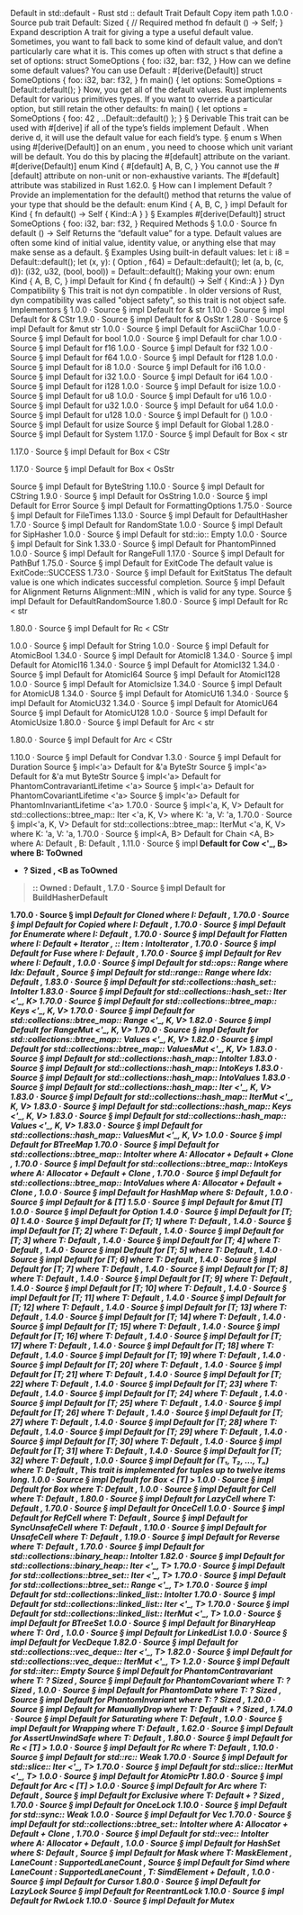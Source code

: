 Default in std::default - Rust
std
::
default
Trait
Default
Copy item path
1.0.0
·
Source
pub trait Default:
Sized
{
    // Required method
    fn
default
() -> Self;
}
Expand description
A trait for giving a type a useful default value.
Sometimes, you want to fall back to some kind of default value, and
don’t particularly care what it is. This comes up often with
struct
s
that define a set of options:
struct
SomeOptions {
    foo: i32,
    bar: f32,
}
How can we define some default values? You can use
Default
:
#[derive(Default)]
struct
SomeOptions {
    foo: i32,
    bar: f32,
}
fn
main() {
let
options: SomeOptions = Default::default();
}
Now, you get all of the default values. Rust implements
Default
for various primitives types.
If you want to override a particular option, but still retain the other defaults:
fn
main() {
let
options = SomeOptions { foo:
42
, ..Default::default() };
}
§
Derivable
This trait can be used with
#[derive]
if all of the type’s fields implement
Default
. When
derive
d, it will use the default value for each field’s type.
§
enum
s
When using
#[derive(Default)]
on an
enum
, you need to choose which unit variant will be
default. You do this by placing the
#[default]
attribute on the variant.
#[derive(Default)]
enum
Kind {
#[default]
A,
    B,
    C,
}
You cannot use the
#[default]
attribute on non-unit or non-exhaustive variants.
The
#[default]
attribute was stabilized in Rust 1.62.0.
§
How can I implement
Default
?
Provide an implementation for the
default()
method that returns the value of
your type that should be the default:
enum
Kind {
    A,
    B,
    C,
}
impl
Default
for
Kind {
fn
default() ->
Self
{ Kind::A }
}
§
Examples
#[derive(Default)]
struct
SomeOptions {
    foo: i32,
    bar: f32,
}
Required Methods
§
1.0.0
·
Source
fn
default
() -> Self
Returns the “default value” for a type.
Default values are often some kind of initial value, identity value, or anything else that
may make sense as a default.
§
Examples
Using built-in default values:
let
i: i8 = Default::default();
let
(x, y): (
Option
<String>, f64) = Default::default();
let
(a, b, (c, d)): (i32, u32, (bool, bool)) = Default::default();
Making your own:
enum
Kind {
    A,
    B,
    C,
}
impl
Default
for
Kind {
fn
default() ->
Self
{ Kind::A }
}
Dyn Compatibility
§
This trait is
not
dyn compatible
.
In older versions of Rust, dyn compatibility was called "object safety", so this trait is not object safe.
Implementors
§
1.0.0
·
Source
§
impl
Default
for &
str
1.10.0
·
Source
§
impl
Default
for &
CStr
1.9.0
·
Source
§
impl
Default
for &
OsStr
1.28.0
·
Source
§
impl
Default
for &mut
str
1.0.0
·
Source
§
impl
Default
for
AsciiChar
1.0.0
·
Source
§
impl
Default
for
bool
1.0.0
·
Source
§
impl
Default
for
char
1.0.0
·
Source
§
impl
Default
for
f16
1.0.0
·
Source
§
impl
Default
for
f32
1.0.0
·
Source
§
impl
Default
for
f64
1.0.0
·
Source
§
impl
Default
for
f128
1.0.0
·
Source
§
impl
Default
for
i8
1.0.0
·
Source
§
impl
Default
for
i16
1.0.0
·
Source
§
impl
Default
for
i32
1.0.0
·
Source
§
impl
Default
for
i64
1.0.0
·
Source
§
impl
Default
for
i128
1.0.0
·
Source
§
impl
Default
for
isize
1.0.0
·
Source
§
impl
Default
for
u8
1.0.0
·
Source
§
impl
Default
for
u16
1.0.0
·
Source
§
impl
Default
for
u32
1.0.0
·
Source
§
impl
Default
for
u64
1.0.0
·
Source
§
impl
Default
for
u128
1.0.0
·
Source
§
impl
Default
for
()
1.0.0
·
Source
§
impl
Default
for
usize
Source
§
impl
Default
for
Global
1.28.0
·
Source
§
impl
Default
for
System
1.17.0
·
Source
§
impl
Default
for
Box
<
str
>
1.17.0
·
Source
§
impl
Default
for
Box
<
CStr
>
1.17.0
·
Source
§
impl
Default
for
Box
<
OsStr
>
Source
§
impl
Default
for
ByteString
1.10.0
·
Source
§
impl
Default
for
CString
1.9.0
·
Source
§
impl
Default
for
OsString
1.0.0
·
Source
§
impl
Default
for
Error
Source
§
impl
Default
for
FormattingOptions
1.75.0
·
Source
§
impl
Default
for
FileTimes
1.13.0
·
Source
§
impl
Default
for
DefaultHasher
1.7.0
·
Source
§
impl
Default
for
RandomState
1.0.0
·
Source
§
impl
Default
for
SipHasher
1.0.0
·
Source
§
impl
Default
for std::io::
Empty
1.0.0
·
Source
§
impl
Default
for
Sink
1.33.0
·
Source
§
impl
Default
for
PhantomPinned
1.0.0
·
Source
§
impl
Default
for
RangeFull
1.17.0
·
Source
§
impl
Default
for
PathBuf
1.75.0
·
Source
§
impl
Default
for
ExitCode
The default value is
ExitCode::SUCCESS
1.73.0
·
Source
§
impl
Default
for
ExitStatus
The default value is one which indicates successful completion.
Source
§
impl
Default
for
Alignment
Returns
Alignment::MIN
, which is valid for any type.
Source
§
impl
Default
for
DefaultRandomSource
1.80.0
·
Source
§
impl
Default
for
Rc
<
str
>
1.80.0
·
Source
§
impl
Default
for
Rc
<
CStr
>
1.0.0
·
Source
§
impl
Default
for
String
1.0.0
·
Source
§
impl
Default
for
AtomicBool
1.34.0
·
Source
§
impl
Default
for
AtomicI8
1.34.0
·
Source
§
impl
Default
for
AtomicI16
1.34.0
·
Source
§
impl
Default
for
AtomicI32
1.34.0
·
Source
§
impl
Default
for
AtomicI64
Source
§
impl
Default
for
AtomicI128
1.0.0
·
Source
§
impl
Default
for
AtomicIsize
1.34.0
·
Source
§
impl
Default
for
AtomicU8
1.34.0
·
Source
§
impl
Default
for
AtomicU16
1.34.0
·
Source
§
impl
Default
for
AtomicU32
1.34.0
·
Source
§
impl
Default
for
AtomicU64
Source
§
impl
Default
for
AtomicU128
1.0.0
·
Source
§
impl
Default
for
AtomicUsize
1.80.0
·
Source
§
impl
Default
for
Arc
<
str
>
1.80.0
·
Source
§
impl
Default
for
Arc
<
CStr
>
1.10.0
·
Source
§
impl
Default
for
Condvar
1.3.0
·
Source
§
impl
Default
for
Duration
Source
§
impl<'a>
Default
for &'a
ByteStr
Source
§
impl<'a>
Default
for &'a mut
ByteStr
Source
§
impl<'a>
Default
for
PhantomContravariantLifetime
<'a>
Source
§
impl<'a>
Default
for
PhantomCovariantLifetime
<'a>
Source
§
impl<'a>
Default
for
PhantomInvariantLifetime
<'a>
1.70.0
·
Source
§
impl<'a, K, V>
Default
for std::collections::btree_map::
Iter
<'a, K, V>
where
    K: 'a,
    V: 'a,
1.70.0
·
Source
§
impl<'a, K, V>
Default
for std::collections::btree_map::
IterMut
<'a, K, V>
where
    K: 'a,
    V: 'a,
1.70.0
·
Source
§
impl<A, B>
Default
for
Chain
<A, B>
where
    A:
Default
,
    B:
Default
,
1.11.0
·
Source
§
impl<B>
Default
for
Cow
<'_, B>
where
    B:
ToOwned
+ ?
Sized
,
    <B as
ToOwned
>::
Owned
:
Default
,
1.7.0
·
Source
§
impl<H>
Default
for
BuildHasherDefault
<H>
1.70.0
·
Source
§
impl<I>
Default
for
Cloned
<I>
where
    I:
Default
,
1.70.0
·
Source
§
impl<I>
Default
for
Copied
<I>
where
    I:
Default
,
1.70.0
·
Source
§
impl<I>
Default
for
Enumerate
<I>
where
    I:
Default
,
1.70.0
·
Source
§
impl<I>
Default
for
Flatten
<I>
where
    I:
Default
+
Iterator
,
    <I as
Iterator
>::
Item
:
IntoIterator
,
1.70.0
·
Source
§
impl<I>
Default
for
Fuse
<I>
where
    I:
Default
,
1.70.0
·
Source
§
impl<I>
Default
for
Rev
<I>
where
    I:
Default
,
1.0.0
·
Source
§
impl<Idx>
Default
for std::ops::
Range
<Idx>
where
    Idx:
Default
,
Source
§
impl<Idx>
Default
for std::range::
Range
<Idx>
where
    Idx:
Default
,
1.83.0
·
Source
§
impl<K>
Default
for std::collections::hash_set::
IntoIter
<K>
1.83.0
·
Source
§
impl<K>
Default
for std::collections::hash_set::
Iter
<'_, K>
1.70.0
·
Source
§
impl<K, V>
Default
for std::collections::btree_map::
Keys
<'_, K, V>
1.70.0
·
Source
§
impl<K, V>
Default
for std::collections::btree_map::
Range
<'_, K, V>
1.82.0
·
Source
§
impl<K, V>
Default
for
RangeMut
<'_, K, V>
1.70.0
·
Source
§
impl<K, V>
Default
for std::collections::btree_map::
Values
<'_, K, V>
1.82.0
·
Source
§
impl<K, V>
Default
for std::collections::btree_map::
ValuesMut
<'_, K, V>
1.83.0
·
Source
§
impl<K, V>
Default
for std::collections::hash_map::
IntoIter
<K, V>
1.83.0
·
Source
§
impl<K, V>
Default
for std::collections::hash_map::
IntoKeys
<K, V>
1.83.0
·
Source
§
impl<K, V>
Default
for std::collections::hash_map::
IntoValues
<K, V>
1.83.0
·
Source
§
impl<K, V>
Default
for std::collections::hash_map::
Iter
<'_, K, V>
1.83.0
·
Source
§
impl<K, V>
Default
for std::collections::hash_map::
IterMut
<'_, K, V>
1.83.0
·
Source
§
impl<K, V>
Default
for std::collections::hash_map::
Keys
<'_, K, V>
1.83.0
·
Source
§
impl<K, V>
Default
for std::collections::hash_map::
Values
<'_, K, V>
1.83.0
·
Source
§
impl<K, V>
Default
for std::collections::hash_map::
ValuesMut
<'_, K, V>
1.0.0
·
Source
§
impl<K, V>
Default
for
BTreeMap
<K, V>
1.70.0
·
Source
§
impl<K, V, A>
Default
for std::collections::btree_map::
IntoIter
<K, V, A>
where
    A:
Allocator
+
Default
+
Clone
,
1.70.0
·
Source
§
impl<K, V, A>
Default
for std::collections::btree_map::
IntoKeys
<K, V, A>
where
    A:
Allocator
+
Default
+
Clone
,
1.70.0
·
Source
§
impl<K, V, A>
Default
for std::collections::btree_map::
IntoValues
<K, V, A>
where
    A:
Allocator
+
Default
+
Clone
,
1.0.0
·
Source
§
impl<K, V, S>
Default
for
HashMap
<K, V, S>
where
    S:
Default
,
1.0.0
·
Source
§
impl<T>
Default
for &
[T]
1.5.0
·
Source
§
impl<T>
Default
for &mut
[T]
1.0.0
·
Source
§
impl<T>
Default
for
Option
<T>
1.4.0
·
Source
§
impl<T>
Default
for
[T; 0]
1.4.0
·
Source
§
impl<T>
Default
for
[T; 1]
where
    T:
Default
,
1.4.0
·
Source
§
impl<T>
Default
for
[T; 2]
where
    T:
Default
,
1.4.0
·
Source
§
impl<T>
Default
for
[T; 3]
where
    T:
Default
,
1.4.0
·
Source
§
impl<T>
Default
for
[T; 4]
where
    T:
Default
,
1.4.0
·
Source
§
impl<T>
Default
for
[T; 5]
where
    T:
Default
,
1.4.0
·
Source
§
impl<T>
Default
for
[T; 6]
where
    T:
Default
,
1.4.0
·
Source
§
impl<T>
Default
for
[T; 7]
where
    T:
Default
,
1.4.0
·
Source
§
impl<T>
Default
for
[T; 8]
where
    T:
Default
,
1.4.0
·
Source
§
impl<T>
Default
for
[T; 9]
where
    T:
Default
,
1.4.0
·
Source
§
impl<T>
Default
for
[T; 10]
where
    T:
Default
,
1.4.0
·
Source
§
impl<T>
Default
for
[T; 11]
where
    T:
Default
,
1.4.0
·
Source
§
impl<T>
Default
for
[T; 12]
where
    T:
Default
,
1.4.0
·
Source
§
impl<T>
Default
for
[T; 13]
where
    T:
Default
,
1.4.0
·
Source
§
impl<T>
Default
for
[T; 14]
where
    T:
Default
,
1.4.0
·
Source
§
impl<T>
Default
for
[T; 15]
where
    T:
Default
,
1.4.0
·
Source
§
impl<T>
Default
for
[T; 16]
where
    T:
Default
,
1.4.0
·
Source
§
impl<T>
Default
for
[T; 17]
where
    T:
Default
,
1.4.0
·
Source
§
impl<T>
Default
for
[T; 18]
where
    T:
Default
,
1.4.0
·
Source
§
impl<T>
Default
for
[T; 19]
where
    T:
Default
,
1.4.0
·
Source
§
impl<T>
Default
for
[T; 20]
where
    T:
Default
,
1.4.0
·
Source
§
impl<T>
Default
for
[T; 21]
where
    T:
Default
,
1.4.0
·
Source
§
impl<T>
Default
for
[T; 22]
where
    T:
Default
,
1.4.0
·
Source
§
impl<T>
Default
for
[T; 23]
where
    T:
Default
,
1.4.0
·
Source
§
impl<T>
Default
for
[T; 24]
where
    T:
Default
,
1.4.0
·
Source
§
impl<T>
Default
for
[T; 25]
where
    T:
Default
,
1.4.0
·
Source
§
impl<T>
Default
for
[T; 26]
where
    T:
Default
,
1.4.0
·
Source
§
impl<T>
Default
for
[T; 27]
where
    T:
Default
,
1.4.0
·
Source
§
impl<T>
Default
for
[T; 28]
where
    T:
Default
,
1.4.0
·
Source
§
impl<T>
Default
for
[T; 29]
where
    T:
Default
,
1.4.0
·
Source
§
impl<T>
Default
for
[T; 30]
where
    T:
Default
,
1.4.0
·
Source
§
impl<T>
Default
for
[T; 31]
where
    T:
Default
,
1.4.0
·
Source
§
impl<T>
Default
for
[T; 32]
where
    T:
Default
,
1.0.0
·
Source
§
impl<T>
Default
for
(T₁, T₂, …, Tₙ)
where
    T:
Default
,
This trait is implemented for tuples up to twelve items long.
1.0.0
·
Source
§
impl<T>
Default
for
Box
<
[T]
>
1.0.0
·
Source
§
impl<T>
Default
for
Box
<T>
where
    T:
Default
,
1.0.0
·
Source
§
impl<T>
Default
for
Cell
<T>
where
    T:
Default
,
1.80.0
·
Source
§
impl<T>
Default
for
LazyCell
<T>
where
    T:
Default
,
1.70.0
·
Source
§
impl<T>
Default
for
OnceCell
<T>
1.0.0
·
Source
§
impl<T>
Default
for
RefCell
<T>
where
    T:
Default
,
Source
§
impl<T>
Default
for
SyncUnsafeCell
<T>
where
    T:
Default
,
1.10.0
·
Source
§
impl<T>
Default
for
UnsafeCell
<T>
where
    T:
Default
,
1.19.0
·
Source
§
impl<T>
Default
for
Reverse
<T>
where
    T:
Default
,
1.70.0
·
Source
§
impl<T>
Default
for std::collections::binary_heap::
IntoIter
<T>
1.82.0
·
Source
§
impl<T>
Default
for std::collections::binary_heap::
Iter
<'_, T>
1.70.0
·
Source
§
impl<T>
Default
for std::collections::btree_set::
Iter
<'_, T>
1.70.0
·
Source
§
impl<T>
Default
for std::collections::btree_set::
Range
<'_, T>
1.70.0
·
Source
§
impl<T>
Default
for std::collections::linked_list::
IntoIter
<T>
1.70.0
·
Source
§
impl<T>
Default
for std::collections::linked_list::
Iter
<'_, T>
1.70.0
·
Source
§
impl<T>
Default
for std::collections::linked_list::
IterMut
<'_, T>
1.0.0
·
Source
§
impl<T>
Default
for
BTreeSet
<T>
1.0.0
·
Source
§
impl<T>
Default
for
BinaryHeap
<T>
where
    T:
Ord
,
1.0.0
·
Source
§
impl<T>
Default
for
LinkedList
<T>
1.0.0
·
Source
§
impl<T>
Default
for
VecDeque
<T>
1.82.0
·
Source
§
impl<T>
Default
for std::collections::vec_deque::
Iter
<'_, T>
1.82.0
·
Source
§
impl<T>
Default
for std::collections::vec_deque::
IterMut
<'_, T>
1.2.0
·
Source
§
impl<T>
Default
for std::iter::
Empty
<T>
Source
§
impl<T>
Default
for
PhantomContravariant
<T>
where
    T: ?
Sized
,
Source
§
impl<T>
Default
for
PhantomCovariant
<T>
where
    T: ?
Sized
,
1.0.0
·
Source
§
impl<T>
Default
for
PhantomData
<T>
where
    T: ?
Sized
,
Source
§
impl<T>
Default
for
PhantomInvariant
<T>
where
    T: ?
Sized
,
1.20.0
·
Source
§
impl<T>
Default
for
ManuallyDrop
<T>
where
    T:
Default
+ ?
Sized
,
1.74.0
·
Source
§
impl<T>
Default
for
Saturating
<T>
where
    T:
Default
,
1.0.0
·
Source
§
impl<T>
Default
for
Wrapping
<T>
where
    T:
Default
,
1.62.0
·
Source
§
impl<T>
Default
for
AssertUnwindSafe
<T>
where
    T:
Default
,
1.80.0
·
Source
§
impl<T>
Default
for
Rc
<
[T]
>
1.0.0
·
Source
§
impl<T>
Default
for
Rc
<T>
where
    T:
Default
,
1.10.0
·
Source
§
impl<T>
Default
for std::rc::
Weak
<T>
1.70.0
·
Source
§
impl<T>
Default
for std::slice::
Iter
<'_, T>
1.70.0
·
Source
§
impl<T>
Default
for std::slice::
IterMut
<'_, T>
1.0.0
·
Source
§
impl<T>
Default
for
AtomicPtr
<T>
1.80.0
·
Source
§
impl<T>
Default
for
Arc
<
[T]
>
1.0.0
·
Source
§
impl<T>
Default
for
Arc
<T>
where
    T:
Default
,
Source
§
impl<T>
Default
for
Exclusive
<T>
where
    T:
Default
+ ?
Sized
,
1.70.0
·
Source
§
impl<T>
Default
for
OnceLock
<T>
1.10.0
·
Source
§
impl<T>
Default
for std::sync::
Weak
<T>
1.0.0
·
Source
§
impl<T>
Default
for
Vec
<T>
1.70.0
·
Source
§
impl<T, A>
Default
for std::collections::btree_set::
IntoIter
<T, A>
where
    A:
Allocator
+
Default
+
Clone
,
1.70.0
·
Source
§
impl<T, A>
Default
for std::vec::
IntoIter
<T, A>
where
    A:
Allocator
+
Default
,
1.0.0
·
Source
§
impl<T, S>
Default
for
HashSet
<T, S>
where
    S:
Default
,
Source
§
impl<T, const N:
usize
>
Default
for
Mask
<T, N>
where
    T:
MaskElement
,
LaneCount
<N>:
SupportedLaneCount
,
Source
§
impl<T, const N:
usize
>
Default
for
Simd
<T, N>
where
LaneCount
<N>:
SupportedLaneCount
,
    T:
SimdElement
+
Default
,
1.0.0
·
Source
§
impl<T:
Default
>
Default
for
Cursor
<T>
1.80.0
·
Source
§
impl<T:
Default
>
Default
for
LazyLock
<T>
Source
§
impl<T:
Default
>
Default
for
ReentrantLock
<T>
1.10.0
·
Source
§
impl<T:
Default
>
Default
for
RwLock
<T>
1.10.0
·
Source
§
impl<T: ?
Sized
+
Default
>
Default
for
Mutex
<T>